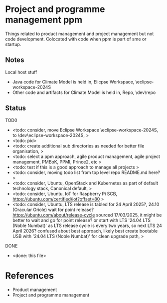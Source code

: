 # Project and programme management ppm

Things related to product management and project management but not code development. Colocated with code when ppm is part of sme or startup.

## Notes

Local host stuff
* Java code for Climate Model is held in, Elicpse Workspace, \eclipse-workspace-2024S
* Other code and artifacts for Climate Model is held in, Repo, \dev\repo

## Status

TOD0
* <todo: consider, move Eclipse Workspace \eclipse-workspace-2024S, to \dev\eclipse-workspace-2024S, >
* <todo: pid>
* <todo: create additional sub directories as needed for better file organisation, >
* <todo: select a ppm approach, agile product management, agile project management, PMBoK, PPMI, Prince2, etc >
* <todo: test if this is a good approach to manage all projects >
* <todo: consider, moving todo list from top level repo README.md here? >
* <todo: consider, Ubuntu, OpenStack and Kubernetes as part of default technology stack, Canonical default, >
* <todo: consider, Ubuntu, IoT for Raspberry Pi SCB, https://ubuntu.com/certified/iot?offset=80 >
* <todo: consider, Ubuntu, LTS release is tabled for 24 April 2025?, 24.10 (Oracular Oriole) wait for point release? https://ubuntu.com/about/release-cycle sourced 17/03/2025, it might be better to wait and go for point release? or start with LTS '24.04 LTS (Noble Numbat)' as LTS release cycle is every two years, so next LTS 24 April 2026? confused about best approach, likely best create bootable USB with '24.04 LTS (Noble Numbat)' for clean upgrade path, >

DONE
* <done: this file>

# References

* Product management
* Project and programme management